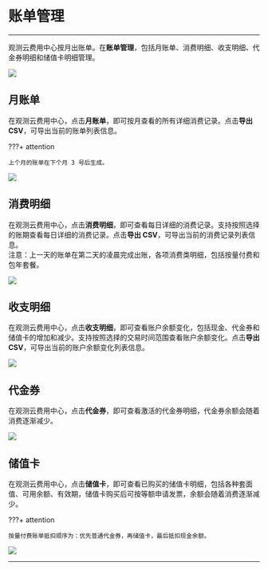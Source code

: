 # 账单管理
---

观测云费用中心按月出账单。在**账单管理**，包括月账单、消费明细、收支明细、代金券明细和储值卡明细管理。

![](../img/10.price_7.png)

## 月账单

在观测云费用中心，点击**月账单**，即可按月查看的所有详细消费记录。点击**导出 CSV**，可导出当前的账单列表信息。

???+ attention

    上个月的账单在下个月 3 号后生成。

![](../img/10.price_8.png)

## 消费明细

在观测云费用中心，点击**消费明细**，即可查看每日详细的消费记录。支持按照选择的账期查看每日详细的消费记录。点击**导出 CSV**，可导出当前的消费记录列表信息。<br />注意：上一天的账单在第二天的凌晨完成出账，各项消费类明细，包括按量付费和包年套餐。

![](../img/10.price_9.png)

## 收支明细

在观测云费用中心，点击**收支明细**，即可查看账户余额变化，包括现金、代金券和储值卡的增加和减少。支持按照选择的交易时间范围查看账户余额变化。点击**导出 CSV**，可导出当前的账户余额变化列表信息。

![](../img/10.price_10.png)

## 代金券

在观测云费用中心，点击**代金券**，即可查看激活的代金券明细，代金券余额会随着消费逐渐减少。

![](../img/10.price_11.png)

## 储值卡

在观测云费用中心，点击**储值卡**，即可查看已购买的储值卡明细，包括各种套面值、可用余额、有效期，储值卡购买后可按等额申请发票，余额会随着消费逐渐减少。

???+ attention

    按量付费账单抵扣顺序为：优先普通代金券，再储值卡，最后抵扣现金余额。

![](../img/10.price_12.png)


---


